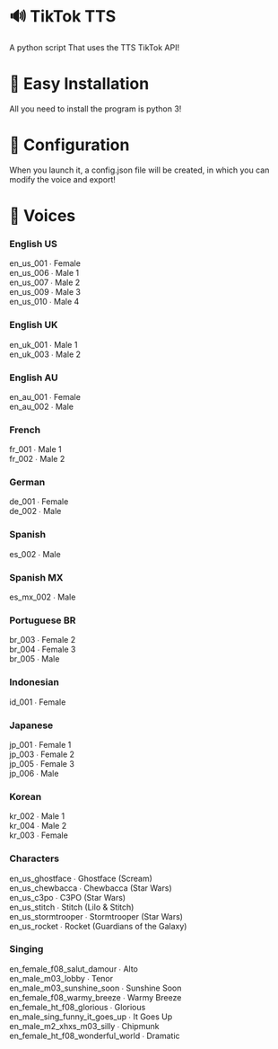 # 🔊 TikTok TTS 
A python script That uses the TTS TikTok API!

# 🔧 Easy Installation 
All you need to install the program is python 3! 

# 🔧 Configuration
When you launch it, a config.json file will be created, in which you can modify the voice and export!

# 🎀 Voices 
### **English US**
en_us_001 ∙ Female\
en_us_006 ∙ Male 1\
en_us_007 ∙ Male 2\
en_us_009 ∙ Male 3\
en_us_010 ∙ Male 4

### **English UK**
en_uk_001 ∙ Male 1\
en_uk_003 ∙ Male 2

### **English AU**
en_au_001 ∙ Female\
en_au_002 ∙ Male

### **French**
fr_001 ∙ Male 1\
fr_002 ∙ Male 2

### **German**
de_001 ∙ Female\
de_002 ∙ Male

### **Spanish**
es_002 ∙ Male

### **Spanish MX**
es_mx_002 ∙ Male

### **Portuguese BR**
br_003 ∙ Female 2\
br_004 ∙ Female 3\
br_005 ∙ Male

### **Indonesian**
id_001 ∙ Female

### **Japanese**
jp_001 ∙ Female 1\
jp_003 ∙ Female 2\
jp_005 ∙ Female 3\
jp_006 ∙ Male

### **Korean**
kr_002 ∙ Male 1\
kr_004 ∙ Male 2\
kr_003 ∙ Female

### **Characters**
en_us_ghostface ∙ Ghostface (Scream)\
en_us_chewbacca ∙ Chewbacca (Star Wars)\
en_us_c3po ∙ C3PO (Star Wars)\
en_us_stitch ∙ Stitch (Lilo & Stitch)\
en_us_stormtrooper ∙ Stormtrooper (Star Wars)\
en_us_rocket ∙ Rocket (Guardians of the Galaxy)

### **Singing**
en_female_f08_salut_damour ∙ Alto\
en_male_m03_lobby ∙ Tenor\
en_male_m03_sunshine_soon ∙ Sunshine Soon\
en_female_f08_warmy_breeze ∙ Warmy Breeze\
en_female_ht_f08_glorious ∙ Glorious\
en_male_sing_funny_it_goes_up ∙ It Goes Up\
en_male_m2_xhxs_m03_silly ∙ Chipmunk\
en_female_ht_f08_wonderful_world ∙ Dramatic


